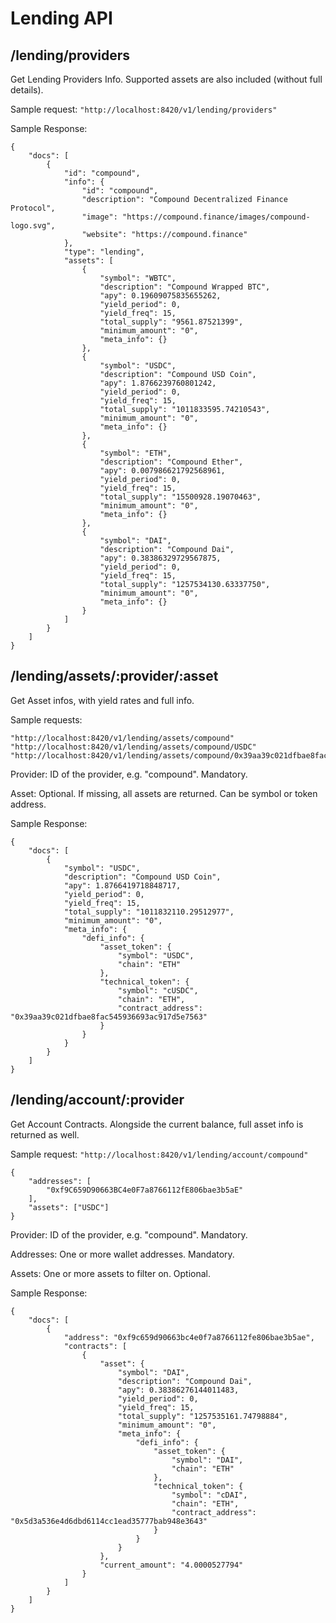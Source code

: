 # Lending API

## /lending/providers

Get Lending Providers Info.
Supported assets are also included (without full details).

Sample request: 
`"http://localhost:8420/v1/lending/providers"`

Sample Response:
```
{
    "docs": [
        {
            "id": "compound",
            "info": {
                "id": "compound",
                "description": "Compound Decentralized Finance Protocol",
                "image": "https://compound.finance/images/compound-logo.svg",
                "website": "https://compound.finance"
            },
            "type": "lending",
            "assets": [
                {
                    "symbol": "WBTC",
                    "description": "Compound Wrapped BTC",
                    "apy": 0.19609075835655262,
                    "yield_period": 0,
                    "yield_freq": 15,
                    "total_supply": "9561.87521399",
                    "minimum_amount": "0",
                    "meta_info": {}
                },
                {
                    "symbol": "USDC",
                    "description": "Compound USD Coin",
                    "apy": 1.8766239760801242,
                    "yield_period": 0,
                    "yield_freq": 15,
                    "total_supply": "1011833595.74210543",
                    "minimum_amount": "0",
                    "meta_info": {}
                },
                {
                    "symbol": "ETH",
                    "description": "Compound Ether",
                    "apy": 0.007986621792568961,
                    "yield_period": 0,
                    "yield_freq": 15,
                    "total_supply": "15500928.19070463",
                    "minimum_amount": "0",
                    "meta_info": {}
                },
                {
                    "symbol": "DAI",
                    "description": "Compound Dai",
                    "apy": 0.38386329729567875,
                    "yield_period": 0,
                    "yield_freq": 15,
                    "total_supply": "1257534130.63337750",
                    "minimum_amount": "0",
                    "meta_info": {}
                }
            ]
        }
    ]
}
```

## /lending/assets/:provider/:asset

Get Asset infos, with yield rates and full info.

Sample requests:
```
"http://localhost:8420/v1/lending/assets/compound"
"http://localhost:8420/v1/lending/assets/compound/USDC"
"http://localhost:8420/v1/lending/assets/compound/0x39aa39c021dfbae8fac545936693ac917d5e7563"
```

Provider: ID of the provider, e.g. "compound".  Mandatory.

Asset: Optional.  If missing, all assets are returned.  Can be symbol or token address.

Sample Response:
```
{
    "docs": [
        {
            "symbol": "USDC",
            "description": "Compound USD Coin",
            "apy": 1.8766419718848717,
            "yield_period": 0,
            "yield_freq": 15,
            "total_supply": "1011832110.29512977",
            "minimum_amount": "0",
            "meta_info": {
                "defi_info": {
                    "asset_token": {
                        "symbol": "USDC",
                        "chain": "ETH"
                    },
                    "technical_token": {
                        "symbol": "cUSDC",
                        "chain": "ETH",
                        "contract_address": "0x39aa39c021dfbae8fac545936693ac917d5e7563"
                    }
                }
            }
        }
    ]
}
```

## /lending/account/:provider

Get Account Contracts.
Alongside the current balance, full asset info is returned as well.

Sample request: 
`"http://localhost:8420/v1/lending/account/compound"`
```
{
    "addresses": [
        "0xf9C659D90663BC4e0F7a8766112fE806bae3b5aE"
    ],
    "assets": ["USDC"]
}
```

Provider: ID of the provider, e.g. "compound".  Mandatory.

Addresses: One or more wallet addresses.  Mandatory.

Assets: One or more assets to filter on.  Optional.

Sample Response:
```
{
    "docs": [
        {
            "address": "0xf9c659d90663bc4e0f7a8766112fe806bae3b5ae",
            "contracts": [
                {
                    "asset": {
                        "symbol": "DAI",
                        "description": "Compound Dai",
                        "apy": 0.38386276144011483,
                        "yield_period": 0,
                        "yield_freq": 15,
                        "total_supply": "1257535161.74798884",
                        "minimum_amount": "0",
                        "meta_info": {
                            "defi_info": {
                                "asset_token": {
                                    "symbol": "DAI",
                                    "chain": "ETH"
                                },
                                "technical_token": {
                                    "symbol": "cDAI",
                                    "chain": "ETH",
                                    "contract_address": "0x5d3a536e4d6dbd6114cc1ead35777bab948e3643"
                                }
                            }
                        }
                    },
                    "current_amount": "4.0000527794"
                }
            ]
        }
    ]
}
```
